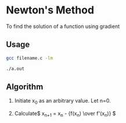 # Newton's Method
To find the solution of a function using gradient

## Usage
```bash
gcc filename.c -lm
```
```bash
./a.out
```

## Algorithm
1. Initiate x<sub>0</sub> as an arbitrary value. Let n=0.

2. Calculate$ x<sub>n+1</sub> = x<sub>n</sub> - {f(x<sub>n</sub>) \over f'(x<sub>n</sub>)} $


